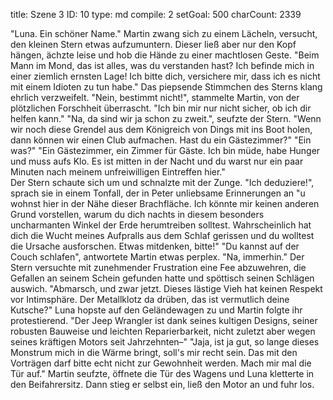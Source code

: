 title:          Szene 3
ID:             10
type:           md
compile:        2
setGoal:        500
charCount:      2339


"Luna. Ein schöner Name." Martin zwang sich zu einem Lächeln, versucht, den kleinen Stern etwas aufzumuntern. Dieser ließ aber nur den Kopf hängen, ächzte leise und hob die Hände zu einer machtlosen Geste.
"Beim Mann im Mond, das ist alles, was du verstanden hast? Ich befinde mich in einer ziemlich ernsten Lage! Ich bitte dich, versichere mir, dass ich es nicht mit einem Idioten zu tun habe." Das piepsende Stimmchen des Sterns klang ehrlich verzweifelt.
"Nein, bestimmt nicht!", stammelte Martin, von der plötzlichen Forschheit überrascht. "Ich bin mir nur nicht sicher, ob ich dir helfen kann."
"Na, da sind wir ja schon zu zweit.", seufzte der Stern. "Wenn wir noch diese Grendel aus dem Königreich von Dings mit ins Boot holen, dann können wir einen Club aufmachen. Hast du ein Gästezimmer?"
"Ein was?"
"Ein Gästezimmer, ein Zimmer für Gäste. Ich bin müde, habe Hunger und muss aufs Klo. Es ist mitten in der Nacht und du warst nur ein paar Minuten nach meinem unfreiwilligen Eintreffen hier."  
Der Stern schaute sich um und schnalzte mit der Zunge.
"Ich deduziere!", sprach sie in einem Tonfall, der in Peter unliebsame Erinnerungen an "u wohnst hier in der Nähe dieser Brachfläche. Ich könnte mir keinen anderen Grund vorstellen, warum du dich nachts in diesem besonders uncharmanten Winkel der Erde herumtreiben solltest. Wahrscheinlich hat dich die Wucht meines Aufpralls aus dem Schlaf gerissen und du wolltest die Ursache ausforschen. Etwas mitdenken, bitte!"
"Du kannst auf der Couch schlafen", antwortete Martin etwas perplex.
"Na, immerhin."
Der Stern versuchte mit zunehmender Frustration eine Fee abzuwehren, die Gefallen an seinem Schein gefunden hatte und spöttisch seinen Schlägen auswich.
"Abmarsch, und zwar jetzt. Dieses lästige Vieh hat keinen Respekt vor Intimsphäre. Der Metallklotz da drüben, das ist vermutlich deine Kutsche?" Luna hopste auf den Geländewagen zu und Martin folgte ihr protestierend.
"Der Jeep Wrangler ist dank seines kultigen Designs, seiner robusten Bauweise und leichten Reparierbarkeit, nicht zuletzt aber wegen seines kräftigen Motors seit Jahrzehnten–"
"Jaja, ist ja gut, so lange dieses Monstrum mich in die Wärme bringt, soll's mir recht sein. Das mit den Vorträgen darf bitte echt nicht zur Gewohnheit werden. Mach mir mal die Tür auf."
Martin seufzte, öffnete die Tür des Wagens und Luna kletterte in den Beifahrersitz. Dann stieg er selbst ein, ließ den Motor an und fuhr los.
